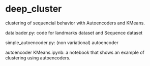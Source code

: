 # deep_cluster

clustering of sequencial behavior with Autoencoders and KMeans.

dataloader.py: code for landmarks dataset and Sequence dataset

simple_autoencoder.py: (non variational) autoencoder

autoencoder KMeans.ipynb: a notebook that shows an example of clustering using autoencoders.
